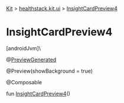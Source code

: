 
[Kit](../../kit.html) > [healthstack.kit.ui](index.html) > [InsightCardPreview4](-insight-card-preview4.html)



# InsightCardPreview4



[androidJvm]\




@[PreviewGenerated](../healthstack.kit.annotation/-preview-generated/index.html)



@Preview(showBackground = true)



@Composable



fun [InsightCardPreview4](-insight-card-preview4.html)()




